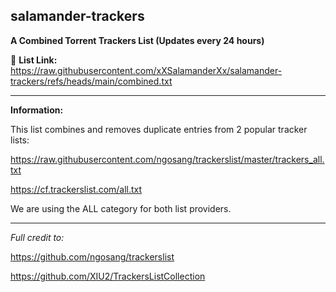 ## salamander-trackers

**A Combined Torrent Trackers List (Updates every 24 hours)**

🚀 **List Link:**  
https://raw.githubusercontent.com/xXSalamanderXx/salamander-trackers/refs/heads/main/combined.txt

-------------------------------------------------------------------------------------------------------
**Information:**

This list combines and removes duplicate entries from 2 popular tracker lists:

https://raw.githubusercontent.com/ngosang/trackerslist/master/trackers_all.txt

https://cf.trackerslist.com/all.txt

We are using the ALL category for both list providers.


-------------------------------------------------------------------------------------------------------
_Full credit to:_

https://github.com/ngosang/trackerslist

https://github.com/XIU2/TrackersListCollection
